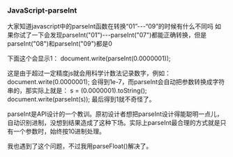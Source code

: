 ### JavaScript-parseInt

大家知道javascript中的parseInt函数在转换“01”---“09”的时候有什么不同吗
如果你试了一下会发现parseInt("01")---parseInt("07")都能正确转换，但是parseInt("08")和parseInt("09")都是0

下面这个会显示1：
document.write(parseInt(0.0000001));

这是由于超过一定精度js就会用科学计数法记录数字，例如：
document.write(0.0000001);
会得到1e-7，而parseInt会自动把参数转换成字符串的，那实际上就是：
s = (0.0000001).toString();
document.write(parseInt(s));
最后得到1就不奇怪了。

parseInt是API设计的一个教训。原初设计者想把parseInt设计得能聪明一点儿，自动识别进制，没想到结果造成了这种下场。实际上parseInt最合理的方式就是只有一个参数时，始终按10进制处理。

我也遇到了这个问题，不过我用parseFloat()解决了。